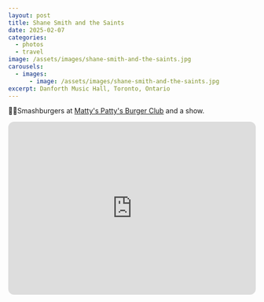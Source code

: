 ```yaml
---
layout: post
title: Shane Smith and the Saints
date: 2025-02-07
categories:
  - photos
  - travel
image: /assets/images/shane-smith-and-the-saints.jpg
carousels:
  - images:
      - image: /assets/images/shane-smith-and-the-saints.jpg
excerpt: Danforth Music Hall, Toronto, Ontario
---
```

🍔🎶Smashburgers at [Matty's Patty's Burger Club](https://www.instagram.com/mattyspattysburgerclub) and a show.

<iframe style="border-radius:12px" src="https://open.spotify.com/embed/artist/4pLxUMyDrijXynrUP59whJ?utm_source=generator" width="100%" height="352" frameBorder="0" allowfullscreen="" allow="autoplay; clipboard-write; encrypted-media; fullscreen; picture-in-picture" loading="lazy"></iframe>
